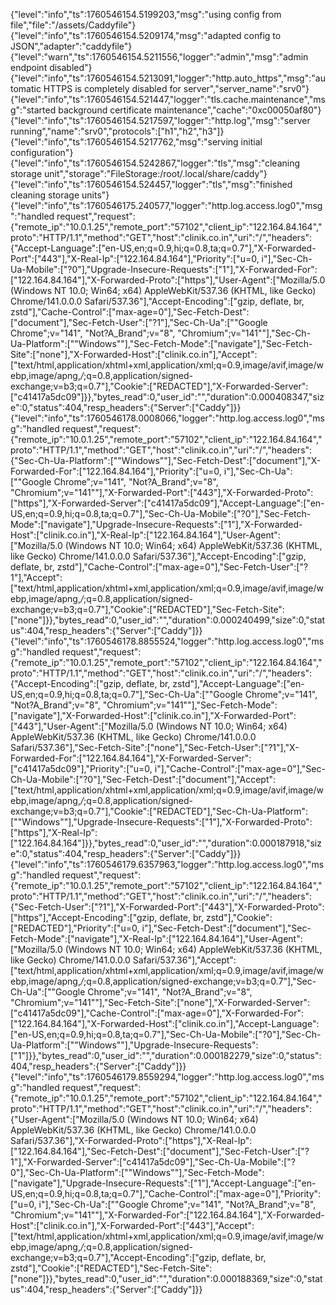 {"level":"info","ts":1760546154.5199203,"msg":"using config from file","file":"/assets/Caddyfile"}
{"level":"info","ts":1760546154.5209174,"msg":"adapted config to JSON","adapter":"caddyfile"}
{"level":"warn","ts":1760546154.5211556,"logger":"admin","msg":"admin endpoint disabled"}
{"level":"info","ts":1760546154.5213091,"logger":"http.auto_https","msg":"automatic HTTPS is completely disabled for server","server_name":"srv0"}
{"level":"info","ts":1760546154.521447,"logger":"tls.cache.maintenance","msg":"started background certificate maintenance","cache":"0xc00050af80"}
{"level":"info","ts":1760546154.5217597,"logger":"http.log","msg":"server running","name":"srv0","protocols":["h1","h2","h3"]}
{"level":"info","ts":1760546154.5217762,"msg":"serving initial configuration"}
{"level":"info","ts":1760546154.5242867,"logger":"tls","msg":"cleaning storage unit","storage":"FileStorage:/root/.local/share/caddy"}
{"level":"info","ts":1760546154.524457,"logger":"tls","msg":"finished cleaning storage units"}
{"level":"info","ts":1760546175.240577,"logger":"http.log.access.log0","msg":"handled request","request":{"remote_ip":"10.0.1.25","remote_port":"57102","client_ip":"122.164.84.164","proto":"HTTP/1.1","method":"GET","host":"clinik.co.in","uri":"/","headers":{"Accept-Language":["en-US,en;q=0.9,hi;q=0.8,ta;q=0.7"],"X-Forwarded-Port":["443"],"X-Real-Ip":["122.164.84.164"],"Priority":["u=0, i"],"Sec-Ch-Ua-Mobile":["?0"],"Upgrade-Insecure-Requests":["1"],"X-Forwarded-For":["122.164.84.164"],"X-Forwarded-Proto":["https"],"User-Agent":["Mozilla/5.0 (Windows NT 10.0; Win64; x64) AppleWebKit/537.36 (KHTML, like Gecko) Chrome/141.0.0.0 Safari/537.36"],"Accept-Encoding":["gzip, deflate, br, zstd"],"Cache-Control":["max-age=0"],"Sec-Fetch-Dest":["document"],"Sec-Fetch-User":["?1"],"Sec-Ch-Ua":["\"Google Chrome\";v=\"141\", \"Not?A_Brand\";v=\"8\", \"Chromium\";v=\"141\""],"Sec-Ch-Ua-Platform":["\"Windows\""],"Sec-Fetch-Mode":["navigate"],"Sec-Fetch-Site":["none"],"X-Forwarded-Host":["clinik.co.in"],"Accept":["text/html,application/xhtml+xml,application/xml;q=0.9,image/avif,image/webp,image/apng,*/*;q=0.8,application/signed-exchange;v=b3;q=0.7"],"Cookie":["REDACTED"],"X-Forwarded-Server":["c41417a5dc09"]}},"bytes_read":0,"user_id":"","duration":0.000408347,"size":0,"status":404,"resp_headers":{"Server":["Caddy"]}}
{"level":"info","ts":1760546178.0008066,"logger":"http.log.access.log0","msg":"handled request","request":{"remote_ip":"10.0.1.25","remote_port":"57102","client_ip":"122.164.84.164","proto":"HTTP/1.1","method":"GET","host":"clinik.co.in","uri":"/","headers":{"Sec-Ch-Ua-Platform":["\"Windows\""],"Sec-Fetch-Dest":["document"],"X-Forwarded-For":["122.164.84.164"],"Priority":["u=0, i"],"Sec-Ch-Ua":["\"Google Chrome\";v=\"141\", \"Not?A_Brand\";v=\"8\", \"Chromium\";v=\"141\""],"X-Forwarded-Port":["443"],"X-Forwarded-Proto":["https"],"X-Forwarded-Server":["c41417a5dc09"],"Accept-Language":["en-US,en;q=0.9,hi;q=0.8,ta;q=0.7"],"Sec-Ch-Ua-Mobile":["?0"],"Sec-Fetch-Mode":["navigate"],"Upgrade-Insecure-Requests":["1"],"X-Forwarded-Host":["clinik.co.in"],"X-Real-Ip":["122.164.84.164"],"User-Agent":["Mozilla/5.0 (Windows NT 10.0; Win64; x64) AppleWebKit/537.36 (KHTML, like Gecko) Chrome/141.0.0.0 Safari/537.36"],"Accept-Encoding":["gzip, deflate, br, zstd"],"Cache-Control":["max-age=0"],"Sec-Fetch-User":["?1"],"Accept":["text/html,application/xhtml+xml,application/xml;q=0.9,image/avif,image/webp,image/apng,*/*;q=0.8,application/signed-exchange;v=b3;q=0.7"],"Cookie":["REDACTED"],"Sec-Fetch-Site":["none"]}},"bytes_read":0,"user_id":"","duration":0.000240499,"size":0,"status":404,"resp_headers":{"Server":["Caddy"]}}
{"level":"info","ts":1760546178.8855524,"logger":"http.log.access.log0","msg":"handled request","request":{"remote_ip":"10.0.1.25","remote_port":"57102","client_ip":"122.164.84.164","proto":"HTTP/1.1","method":"GET","host":"clinik.co.in","uri":"/","headers":{"Accept-Encoding":["gzip, deflate, br, zstd"],"Accept-Language":["en-US,en;q=0.9,hi;q=0.8,ta;q=0.7"],"Sec-Ch-Ua":["\"Google Chrome\";v=\"141\", \"Not?A_Brand\";v=\"8\", \"Chromium\";v=\"141\""],"Sec-Fetch-Mode":["navigate"],"X-Forwarded-Host":["clinik.co.in"],"X-Forwarded-Port":["443"],"User-Agent":["Mozilla/5.0 (Windows NT 10.0; Win64; x64) AppleWebKit/537.36 (KHTML, like Gecko) Chrome/141.0.0.0 Safari/537.36"],"Sec-Fetch-Site":["none"],"Sec-Fetch-User":["?1"],"X-Forwarded-For":["122.164.84.164"],"X-Forwarded-Server":["c41417a5dc09"],"Priority":["u=0, i"],"Cache-Control":["max-age=0"],"Sec-Ch-Ua-Mobile":["?0"],"Sec-Fetch-Dest":["document"],"Accept":["text/html,application/xhtml+xml,application/xml;q=0.9,image/avif,image/webp,image/apng,*/*;q=0.8,application/signed-exchange;v=b3;q=0.7"],"Cookie":["REDACTED"],"Sec-Ch-Ua-Platform":["\"Windows\""],"Upgrade-Insecure-Requests":["1"],"X-Forwarded-Proto":["https"],"X-Real-Ip":["122.164.84.164"]}},"bytes_read":0,"user_id":"","duration":0.000187918,"size":0,"status":404,"resp_headers":{"Server":["Caddy"]}}
{"level":"info","ts":1760546179.6357963,"logger":"http.log.access.log0","msg":"handled request","request":{"remote_ip":"10.0.1.25","remote_port":"57102","client_ip":"122.164.84.164","proto":"HTTP/1.1","method":"GET","host":"clinik.co.in","uri":"/","headers":{"Sec-Fetch-User":["?1"],"X-Forwarded-Port":["443"],"X-Forwarded-Proto":["https"],"Accept-Encoding":["gzip, deflate, br, zstd"],"Cookie":["REDACTED"],"Priority":["u=0, i"],"Sec-Fetch-Dest":["document"],"Sec-Fetch-Mode":["navigate"],"X-Real-Ip":["122.164.84.164"],"User-Agent":["Mozilla/5.0 (Windows NT 10.0; Win64; x64) AppleWebKit/537.36 (KHTML, like Gecko) Chrome/141.0.0.0 Safari/537.36"],"Accept":["text/html,application/xhtml+xml,application/xml;q=0.9,image/avif,image/webp,image/apng,*/*;q=0.8,application/signed-exchange;v=b3;q=0.7"],"Sec-Ch-Ua":["\"Google Chrome\";v=\"141\", \"Not?A_Brand\";v=\"8\", \"Chromium\";v=\"141\""],"Sec-Fetch-Site":["none"],"X-Forwarded-Server":["c41417a5dc09"],"Cache-Control":["max-age=0"],"X-Forwarded-For":["122.164.84.164"],"X-Forwarded-Host":["clinik.co.in"],"Accept-Language":["en-US,en;q=0.9,hi;q=0.8,ta;q=0.7"],"Sec-Ch-Ua-Mobile":["?0"],"Sec-Ch-Ua-Platform":["\"Windows\""],"Upgrade-Insecure-Requests":["1"]}},"bytes_read":0,"user_id":"","duration":0.000182279,"size":0,"status":404,"resp_headers":{"Server":["Caddy"]}}
{"level":"info","ts":1760546179.8559294,"logger":"http.log.access.log0","msg":"handled request","request":{"remote_ip":"10.0.1.25","remote_port":"57102","client_ip":"122.164.84.164","proto":"HTTP/1.1","method":"GET","host":"clinik.co.in","uri":"/","headers":{"User-Agent":["Mozilla/5.0 (Windows NT 10.0; Win64; x64) AppleWebKit/537.36 (KHTML, like Gecko) Chrome/141.0.0.0 Safari/537.36"],"X-Forwarded-Proto":["https"],"X-Real-Ip":["122.164.84.164"],"Sec-Fetch-Dest":["document"],"Sec-Fetch-User":["?1"],"X-Forwarded-Server":["c41417a5dc09"],"Sec-Ch-Ua-Mobile":["?0"],"Sec-Ch-Ua-Platform":["\"Windows\""],"Sec-Fetch-Mode":["navigate"],"Upgrade-Insecure-Requests":["1"],"Accept-Language":["en-US,en;q=0.9,hi;q=0.8,ta;q=0.7"],"Cache-Control":["max-age=0"],"Priority":["u=0, i"],"Sec-Ch-Ua":["\"Google Chrome\";v=\"141\", \"Not?A_Brand\";v=\"8\", \"Chromium\";v=\"141\""],"X-Forwarded-For":["122.164.84.164"],"X-Forwarded-Host":["clinik.co.in"],"X-Forwarded-Port":["443"],"Accept":["text/html,application/xhtml+xml,application/xml;q=0.9,image/avif,image/webp,image/apng,*/*;q=0.8,application/signed-exchange;v=b3;q=0.7"],"Accept-Encoding":["gzip, deflate, br, zstd"],"Cookie":["REDACTED"],"Sec-Fetch-Site":["none"]}},"bytes_read":0,"user_id":"","duration":0.000188369,"size":0,"status":404,"resp_headers":{"Server":["Caddy"]}}